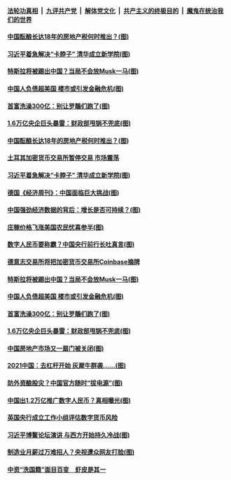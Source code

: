 ####  [法轮功真相](../../../../basic/blob/master/README.md?t=04222347) &nbsp;|&nbsp; [九评共产党](../../../../9ping.md/blob/master/README.md?t=04222347) &nbsp;|&nbsp; [解体党文化](../../../../jtdwh.md/blob/master/README.md?t=04222347)  &nbsp;|&nbsp; [共产主义的终极目的](../../../../gczydzjmd.md/blob/master/README.md?t=04222347) &nbsp;|&nbsp; [魔鬼在统治我们的世界](../../../../mgztzwmdsj.md/blob/master/README.md?t=04222347) 

#### [中国酝酿长达18年的房地产税何时推出？(图)](../pages/p5/969557.md?t=04222347) 

#### [习近平着急解决“卡脖子” 清华成立新学院(图)](../pages/p5/969539.md?t=04222347) 

#### [特斯拉将被踢出中国？当局不会放Musk一马(图)](../pages/p5/969446.md?t=04222347) 

#### [中国人负债超美国 楼市或引发金融危机(图)](../pages/p5/969436.md?t=04222347) 

#### [首富洗澡300亿：别让罗鶄们跑了(图)](../pages/p5/969391.md?t=04222347) 

#### [1.6万亿央企巨头暴雷：财政部甩锅不兜底(图)](../pages/p5/969395.md?t=04222347) 

#### [中国酝酿长达18年的房地产税何时推出？(图)](../pages/p5/969557.md?t=04222347) 

#### [土耳其加密货币交易所暂停交易 市场震荡](../pages/p5/969543.md?t=04222347) 

#### [习近平着急解决“卡脖子” 清华成立新学院(图)](../pages/p5/969539.md?t=04222347) 

#### [德国《经济周刊》：中国面临巨大挑战(图)](../pages/p5/969512.md?t=04222347) 

#### [中国强劲经济数据的背后：增长是否可持续？(图)](../pages/p5/969504.md?t=04222347) 

#### [庄稼价格飞涨美国农民忧喜参半(图)](../pages/p5/969492.md?t=04222347) 

#### [数字人民币要称霸？中国央行前行长吐真言(图)](../pages/p5/969483.md?t=04222347) 

#### [德意志交易所将把加密货币交易所Coinbase摘牌](../pages/p5/969455.md?t=04222347) 

#### [特斯拉将被踢出中国？当局不会放Musk一马(图)](../pages/p5/969446.md?t=04222347) 

#### [中国人负债超美国 楼市或引发金融危机(图)](../pages/p5/969436.md?t=04222347) 

#### [首富洗澡300亿：别让罗鶄们跑了(图)](../pages/p5/969391.md?t=04222347) 

#### [1.6万亿央企巨头暴雷：财政部甩锅不兜底(图)](../pages/p5/969395.md?t=04222347) 

#### [中国房地产市场又一扇门被关闭(图)](../pages/p5/969367.md?t=04222347) 

#### [2021中国：去杠杆开始 灰犀牛群袭……(图)](../pages/p5/969378.md?t=04222347) 

#### [防外资酿股灾？中国官方随时“拔电源”(图)](../pages/p5/969339.md?t=04222347) 

#### [中国出1.2万亿推广数字人民币？真相曝光(图)](../pages/p5/969326.md?t=04222347) 

#### [英国央行成立工作小组评估数字货币风险](../pages/p5/969321.md?t=04222347) 

#### [习近平博鳌论坛演讲 与西方开始持久冷战(图)](../pages/p5/969318.md?t=04222347) 

#### [制造业月薪过万难招人？央视遭众网友打脸(图)](../pages/p5/969286.md?t=04222347) 

#### [中资“洗国籍”面目百变　虾皮是其一](../pages/p5/969277.md?t=04222347) 


